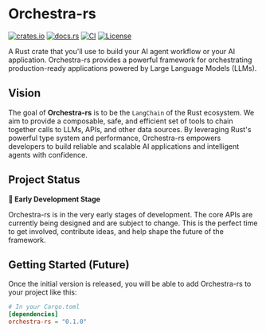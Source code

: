 # Orchestra-rs

[![crates.io](https://img.shields.io/crates/v/orchestra-rs.svg?style=flat-square)](https://crates.io/crates/orchestra-rs) <!-- TODO: Update when published -->
[![docs.rs](https://img.shields.io/docsrs/orchestra-rs?style=flat-square)](https://docs.rs/orchestra-rs) <!-- TODO: Update when published -->
[![CI](https://img.shields.io/github/actions/workflow/status/YourUsername/orchestra-rs/rust.yml?branch=main&style=flat-square)](https://github.com/YourUsername/orchestra-rs/actions) <!-- TODO: Update with username and repo -->
[![License](https://img.shields.io/crates/l/orchestra-rs.svg?style=flat-square)](https://github.com/YourUsername/orchestra-rs/blob/main/LICENSE) <!-- TODO: Update with  username and repo -->

A Rust crate that you'll use to build your AI agent workflow or your AI application. Orchestra-rs provides a powerful framework for orchestrating production-ready applications powered by Large Language Models (LLMs).

## Vision

The goal of **Orchestra-rs** is to be the `LangChain` of the Rust ecosystem. We aim to provide a composable, safe, and efficient set of tools to chain together calls to LLMs, APIs, and other data sources. By leveraging Rust's powerful type system and performance, Orchestra-rs empowers developers to build reliable and scalable AI applications and intelligent agents with confidence.

## Project Status

**🌱 Early Development Stage**

Orchestra-rs is in the very early stages of development. The core APIs are currently being designed and are subject to change. This is the perfect time to get involved, contribute ideas, and help shape the future of the framework.

## Getting Started (Future)

Once the initial version is released, you will be able to add Orchestra-rs to your project like this:

```toml
# In your Cargo.toml
[dependencies]
orchestra-rs = "0.1.0"